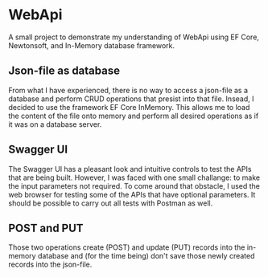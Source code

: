 # WebApi
A small project to demonstrate my understanding of WebApi using EF Core, Newtonsoft, and In-Memory database framework.

## Json-file as database
From what I have experienced, there is no way to access a json-file as a database and perform CRUD operations that presist into that file. Insead, I decided to use the framework EF Core InMemory. This allows me to load the content of the file onto memory and perform all desired operations as if it was on a database server.

## Swagger UI
The Swagger UI has a pleasant look and intuitive controls to test the APIs that are being built. However, I was faced with one small challange: to make the input parameters not required. To come around that obstacle, I used the web browser for testing some of the APIs that have optional parameters. It should be possible to carry out all tests with Postman as well.

## POST and PUT
Those two operations create (POST) and update (PUT) records into the in-memory database and (for the time being) don't save those newly created records into the json-file.
